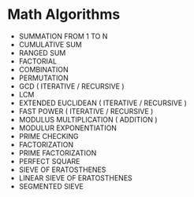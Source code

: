 # Math Algorithms

* SUMMATION FROM 1 TO N
* CUMULATIVE SUM
* RANGED SUM
* FACTORIAL
* COMBINATION
* PERMUTATION
* GCD ( ITERATIVE / RECURSIVE )
* LCM
* EXTENDED EUCLIDEAN ( ITERATIVE / RECURSIVE )
* FAST POWER ( ITERATIVE / RECURSIVE )
* MODULUS MULTIPLICATION ( ADDITION )
* MODULUR EXPONENTIATION
* PRIME CHECKING
* FACTORIZATION
* PRIME FACTORIZATION
* PERFECT SQUARE
* SIEVE OF ERATOSTHENES
* LINEAR SIEVE OF ERATOSTHENES
* SEGMENTED SIEVE
